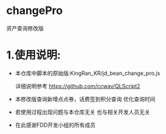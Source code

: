 # changePro
资产查询修改版

# 1.使用说明:

- 本仓库中脚本的原始版:KingRan_KR/jd_bean_change_pro.js

  详细说明参考 https://github.com/ccwav/QLScript2

- 本修改版查询新增点点券，话费签到积分查询 优化查询时间

- 若使用过程出现问题与本仓库无关 也与相关开发人员无关

- 在此感谢FDD开发小组的所有成员

